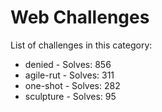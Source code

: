 # Web Challenges

List of challenges in this category:

- denied - Solves: 856
- agile-rut - Solves: 311
- one-shot - Solves: 282
- sculpture - Solves: 95
